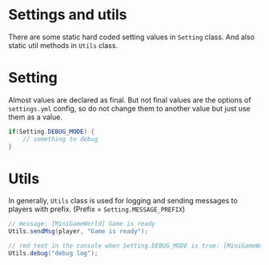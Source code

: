 # Settings and utils
There are some static hard coded setting values in `Setting` class. And also static util methods in `Utils` class.

# Setting
Almost values are declared as final. But not final values are the options of `settings.yml` config, so do not change them to another value but just use them as a value.

```java
if(Setting.DEBUG_MODE) {
    // something to debug
}
```

# Utils
In generally, `Utils` class is used for logging and sending messages to players with prefix. (Prefix = `Setting.MESSAGE_PREFIX`)
```java
// message: [MiniGameWorld] Game is ready
Utils.sendMsg(player, "Game is ready");

// red text in the console when Setting.DEBUG_MODE is true: [MiniGameWorld] debug log
Utils.debug("debug log");
```
